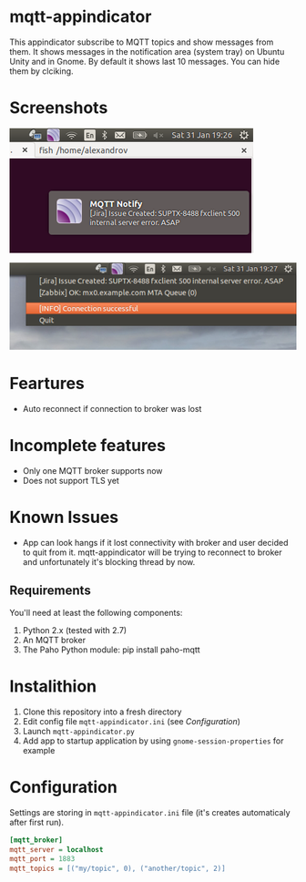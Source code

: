 # mqtt-appindicator
This appindicator subscribe to MQTT topics and show messages from them.
It shows messages in the notification area (system tray) on Ubuntu Unity and in Gnome.
By default it shows last 10 messages. You can hide them by clciking.

# Screenshots

![OSD Notificathion](screenshots/mqtt-appindicator-osd.png)

![Main menu](screenshots/mqtt-appindicator.png)

# Feartures
* Auto reconnect if connection to broker was lost

# Incomplete features
* Only one MQTT broker supports now
* Does not support TLS yet

# Known Issues
* App can look hangs if it lost connectivity with broker and user decided to quit from it. mqtt-appindicator will be trying to reconnect to broker and unfortunately it's blocking thread by now.

## Requirements

You'll need at least the following components:

1. Python 2.x (tested with 2.7)
2. An MQTT broker
3. The Paho Python module: pip install paho-mqtt

# Instalithion
1. Clone this repository into a fresh directory
2. Edit config file ```mqtt-appindicator.ini``` (see _Configuration_)
3. Launch ```mqtt-appindicator.py```
4. Add app to startup application by using ```gnome-session-properties``` for example


# Configuration

Settings are storing in ```mqtt-appindicator.ini``` file (it's creates automaticaly after first run).
```ini
[mqtt_broker]
mqtt_server = localhost
mqtt_port = 1883
mqtt_topics = [("my/topic", 0), ("another/topic", 2)]
```
